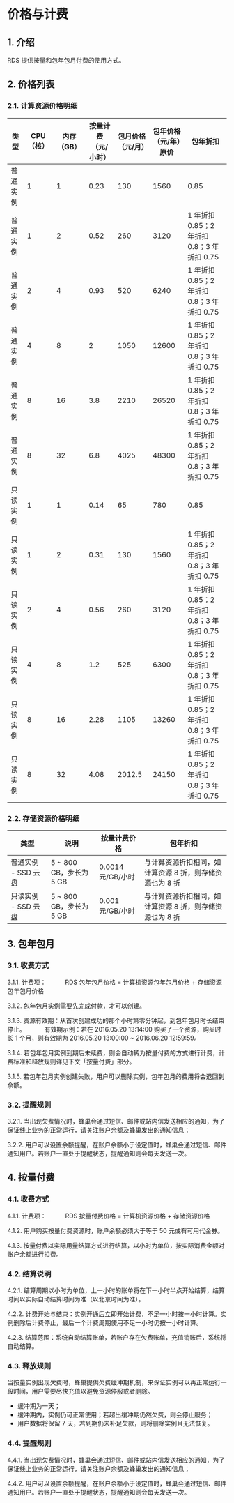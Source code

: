 # 价格与计费

## 1. 介绍

RDS 提供按量和包年包月付费的使用方式。


## 2. 价格列表

### 2.1. 计算资源价格明细

|   类型   | CPU（核） | 内存（GB） | 按量计费（元/小时） | 包月价格（元/月） | 包年价格（元/年）原价 |                  包年折扣                  |
|----------|-----------|------------|---------------------|-------------------|-----------------------|--------------------------------------------|
| 普通实例 |         1 |          1 |                0.23 |               130 |                  1560 | 0.85                                       |
| 普通实例 |         1 |          2 |                0.52 |               260 |                  3120 | 1 年折扣 0.85；2 年折扣 0.8；3 年折扣 0.75 |
| 普通实例 |         2 |          4 |                0.93 |               520 |                  6240 | 1 年折扣 0.85；2 年折扣 0.8；3 年折扣 0.75 |
| 普通实例 |         4 |          8 |                   2 |              1050 |                 12600 | 1 年折扣 0.85；2 年折扣 0.8；3 年折扣 0.75 |
| 普通实例 |         8 |         16 |                 3.8 |              2210 |                 26520 | 1 年折扣 0.85；2 年折扣 0.8；3 年折扣 0.75 |
| 普通实例 |         8 |         32 |                 6.8 |              4025 |                 48300 | 1 年折扣 0.85；2 年折扣 0.8；3 年折扣 0.75 |
| 只读实例 |         1 |          1 |                0.14 |                65 |                   780 | 0.85                                       |
| 只读实例 |         1 |          2 |                0.31 |               130 |                  1560 | 1 年折扣 0.85；2 年折扣 0.8；3 年折扣 0.75 |
| 只读实例 |         2 |          4 |                0.56 |               260 |                  3120 | 1 年折扣 0.85；2 年折扣 0.8；3 年折扣 0.75 |
| 只读实例 |         4 |          8 |                 1.2 |               525 |                  6300 | 1 年折扣 0.85；2 年折扣 0.8；3 年折扣 0.75 |
| 只读实例 |         8 |         16 |                2.28 |              1105 |                 13260 | 1 年折扣 0.85；2 年折扣 0.8；3 年折扣 0.75 |
| 只读实例 |         8 |         32 |                4.08 |            2012.5 |                 24150 | 1 年折扣 0.85；2 年折扣 0.8；3 年折扣 0.75 |


### 2.2. 存储资源价格明细

|         类型        |           说明          |    按量计费价格   |      包年折扣      |
|---------------------|-------------------------|-------------------|--------------------|
| 普通实例 - SSD 云盘 | 5 ~ 800 GB，步长为 5 GB | 0.0014 元/GB/小时 | 与计算资源折扣相同，如计算资源 8 折，则存储资源也为 8 折|
| 只读实例 - SSD 云盘 | 5 ~ 800 GB，步长为 5 GB | 0.001 元/GB/小时  | 与计算资源折扣相同，如计算资源 8 折，则存储资源也为 8 折|


## 3. 包年包月

### 3.1. 收费方式

3.1.1. 计费项：
&nbsp;&nbsp;&nbsp;&nbsp;&nbsp;&nbsp;&nbsp;&nbsp;&nbsp;&nbsp;RDS 包年包月价格 = 计算机资源包年包月价格 + 存储资源包年包月价格

3.1.2. 包年包月实例需要先完成付款，才可以创建。

3.1.3. 资源有效期：从首次创建成功的那个小时第零分钟起，到包年包月时长结束停止。
&nbsp;&nbsp;&nbsp;&nbsp;&nbsp;&nbsp;&nbsp;&nbsp;&nbsp;&nbsp;有效期示例：若在 2016.05.20 13:14:00 购买了一个资源，购买时长 1 个月，则有效期为 2016.05.20 13:00:00 ~ 2016.06.20 12:59:59。

3.1.4. 若包年包月实例到期后未续费，则会自动转为按量付费的方式进行计费，计费标准和释放规则详见下文「按量付费」部分。

3.1.5. 若包年包月实例创建失败，用户可以删除实例，包年包月的费用将会退回到余额。

### 3.2. 提醒规则

3.2.1. 当出现欠费情况时，蜂巢会通过短信、邮件或站内信发送相应的通知，为了保证线上业务的正常运行，请关注账户余额及蜂巢发出的通知信息；

3.2.2. 用户可以设置余额提醒，在账户余额小于设定值时，蜂巢会通过短信、邮件通知用户。若账户一直处于提醒状态，提醒通知则会每天发送一次。


## 4. 按量付费

### 4.1. 收费方式

4.1.1. 计费项：
&nbsp;&nbsp;&nbsp;&nbsp;&nbsp;&nbsp;&nbsp;&nbsp;&nbsp;&nbsp;RDS 按量付费价格 = 计算机资源价格 + 存储资源价格

4.1.2. 用户购买按量付费资源时，账户余额必须大于等于 50 元或有可用代金券。

4.1.3. 按量付费以实际用量结算方式进行结算，以小时为单位，按实际消费金额对账户余额进行扣费。

### 4.2. 结算说明

4.2.1. 结算周期以小时为单位，上一小时的账单将在下一小时半点开始结算，结算时间以实际自动结算时间为准（以北京时间为准）。

4.2.2. 计费开始与结束：实例开通后立即开始计费，不足一小时按一小时计算。实例删除后计费停止，最后一个计费周期使用不足一小时仍按一小时计算。

4.2.3. 结算范围：系统自动结算账单，若账户存在欠费账单，充值销账后，系统将自动结算。

### 4.3. 释放规则

当按量实例出现欠费时，蜂巢提供欠费缓冲期机制，来保证实例可以再正常运行一段时间，用户需要尽快充值以避免资源停服或者删除。

* 缓冲期为一天；
* 缓冲期内，实例仍可正常使用；若超出缓冲期仍然欠费，则会停止服务；
* 用户数据将保留 7 天，若到期仍未补足欠款，则将删除实例且无法恢复。

### 4.4. 提醒规则

4.4.1. 当出现欠费情况时，蜂巢会通过短信、邮件或站内信发送相应的通知，为了保证线上业务的正常运行，请关注账户余额及蜂巢发出的通知信息；

4.4.2. 用户可以设置余额提醒，在账户余额小于设定值时，蜂巢会通过短信、邮件通知用户。若账户一直处于提醒状态，提醒通知则会每天发送一次。

